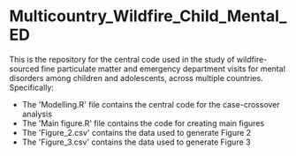 # Multicountry_Wildfire_Child_Mental_ED

This is the repository for the central code used in the study of wildfire-sourced fine particulate matter and emergency department visits for mental disorders among children and adolescents, across multiple countries. Specifically:

- The 'Modelling.R' file contains the central code for the case-crossover analysis
- The 'Main figure.R' file contains the code for creating main figures
- The 'Figure_2.csv' contains the data used to generate Figure 2
- The 'Figure_3.csv' contains the data used to generate Figure 3
